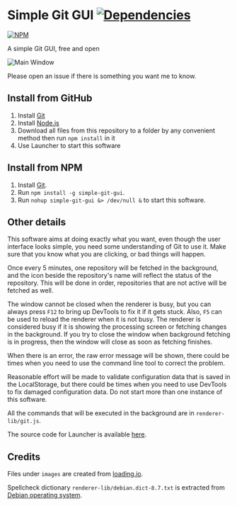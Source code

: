 # Simple Git GUI [![Dependencies](https://david-dm.org/jspenguin2017/SimpleGitGUI.svg)](https://david-dm.org/jspenguin2017/SimpleGitGUI)

[![NPM](https://nodei.co/npm/simple-git-gui.png)](https://nodei.co/npm/simple-git-gui/)

A simple Git GUI, free and open

![Main Window](https://i.imgur.com/xNvBA5b.png)

Please open an issue if there is something you want me to know.

## Install from GitHub

1. Install [Git](https://git-scm.com/downloads)
2. Install [Node.js](https://nodejs.org/en/)
3. Download all files from this repository to a folder by any convenient method
   then run `npm install` in it
4. Use Launcher to start this software

## Install from NPM

1. Install [Git](https://git-scm.com/downloads). 
2. Run `npm install -g simple-git-gui`. 
3. Run `nohup simple-git-gui &> /dev/null &` to start this software. 

## Other details

This software aims at doing exactly what you want, even though the user
interface looks simple, you need some understanding of Git to use it. Make sure
that you know what you are clicking, or bad things will happen.

Once every 5 minutes, one repository will be fetched in the background, and the
icon beside the repository's name will reflect the status of the repository.
This will be done in order, repositories that are not active will be fetched as
well.

The window cannot be closed when the renderer is busy, but you can always press
`F12` to bring up DevTools to fix it if it gets stuck. Also, `F5` can be used
to reload the renderer when it is not busy. The renderer is considered busy if
it is showing the processing screen or fetching changes in the background. If
you try to close the window when background fetching is in progress, then the
window will close as soon as fetching finishes.

When there is an error, the raw error message will be shown, there could be
times when you need to use the command line tool to correct the problem.

Reasonable effort will be made to validate configuration data that is saved in
the LocalStorage, but there could be times when you need to use DevTools to fix
damaged configuration data. Do not start more than one instance of this
software.

All the commands that will be executed in the background are in
`renderer-lib/git.js`.

The source code for Launcher is available
[here](https://github.com/jspenguin2017/ElectronLauncher).

## Credits

Files under `images` are created from [loading.io](https://loading.io/).

Spellcheck dictionary `renderer-lib/debian.dict-8.7.txt` is extracted from
[Debian operating system](https://www.debian.org/).
